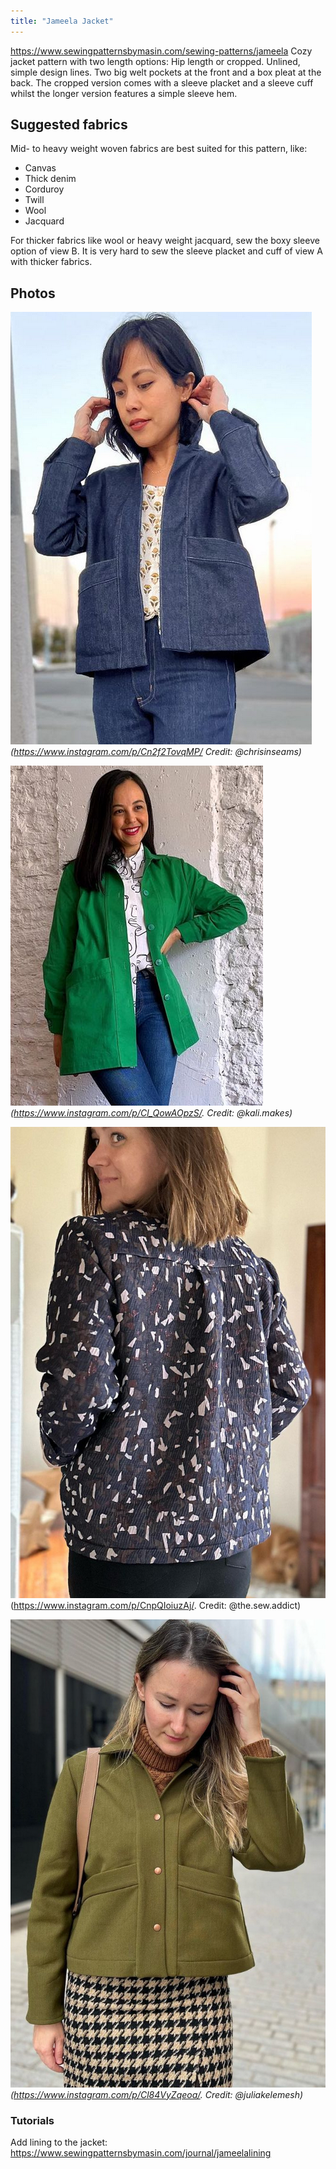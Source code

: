 ```yaml
---
title: "Jameela Jacket"
---
```


https://www.sewingpatternsbymasin.com/sewing-patterns/jameela 
Cozy jacket pattern with two length options: Hip length or cropped. Unlined, simple design lines. Two big welt pockets at the front and a box pleat at the back. The cropped version comes with a sleeve placket and a sleeve cuff whilst the longer version features a simple sleeve hem. 

## Suggested fabrics
Mid- to heavy weight woven fabrics are best suited for this pattern, like: 
-   Canvas   
-   Thick denim    
-   Corduroy    
-   Twill    
-   Wool    
-   Jacquard

For thicker fabrics like wool or heavy weight jacquard, sew the boxy sleeve option of view B. It is very hard to sew the sleeve placket and cuff of view A with thicker fabrics.

## Photos

![](projects/attachments/Pasted%20image%2020230206203016.png)
_(https://www.instagram.com/p/Cn2f2TovqMP/ Credit: @chrisinseams)_

![](projects/attachments/Pasted%20image%2020230206203113.png)
_(https://www.instagram.com/p/Cl_QowAOpzS/. Credit: @kali.makes)_

![](projects/attachments/Pasted%20image%2020230206203156.png)
(https://www.instagram.com/p/CnpQIoiuzAj/. Credit: @the.sew.addict)

![](projects/attachments/Pasted%20image%2020230206203508.png)
_(https://www.instagram.com/p/Cl84VyZqeoa/. Credit: @juliakelemesh)_

### Tutorials
Add lining to the jacket: https://www.sewingpatternsbymasin.com/journal/jameelalining

